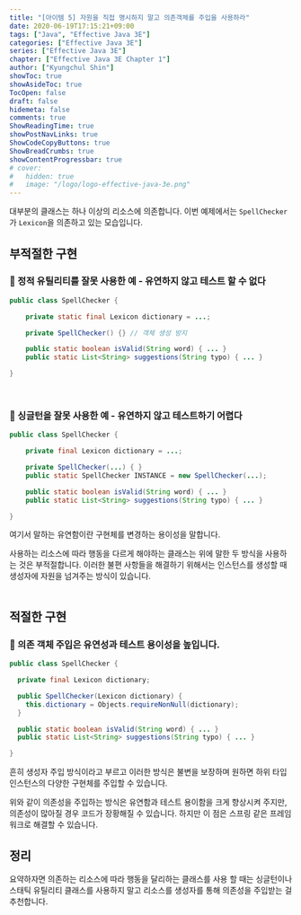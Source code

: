 ```yaml
---
title: "[아이템 5] 자원을 직접 명시하지 말고 의존객체를 주입을 사용하라"
date: 2020-06-19T17:15:21+09:00
tags: ["Java", "Effective Java 3E"]
categories: ["Effective Java 3E"]
series: ["Effective Java 3E"]
chapter: ["Effective Java 3E Chapter 1"]
author: ["Kyungchul Shin"]
showToc: true
showAsideToc: true
TocOpen: false
draft: false
hidemeta: false
comments: true
ShowReadingTime: true
showPostNavLinks: true
ShowCodeCopyButtons: true
ShowBreadCrumbs: true
showContentProgressbar: true
# cover:
#   hidden: true
#   image: "/logo/logo-effective-java-3e.png"
---
```

대부분의 클래스는 하나 이상의 리소스에 의존합니다. 이번 예제에서는 `SpellChecker`가 `Lexicon`을 의존하고 있는 모습입니다.
<br>

## 부적절한 구현

### 📌 정적 유틸리티를 잘못 사용한 예 - 유연하지 않고 테스트 할 수 없다

``` java
public class SpellChecker {

    private static final Lexicon dictionary = ...;

    private SpellChecker() {} // 객체 생성 방지

    public static boolean isValid(String word) { ... }
    public static List<String> suggestions(String typo) { ... }

}
```
<br>

### 📌 싱글턴을 잘못 사용한 예 - 유연하지 않고 테스트하기 어렵다

``` java
public class SpellChecker {

    private final Lexicon dictionary = ...;

    private SpellChecker(...) { }
    public static SpellChecker INSTANCE = new SpellChecker(...);

    public static boolean isValid(String word) { ... }
    public static List<String> suggestions(String typo) { ... }

}
```
여기서 말하는 유연함이란 구현체를 변경하는 용이성을 말합니다.

사용하는 리소스에 따라 행동을 다르게 해야하는 클래스는 위에 말한 두 방식을 사용하는 것은 부적절합니다. 이러한 불편 사항들을 해결하기 위해서는 인스턴스를 생성할 때 생성자에 자원을 넘겨주는 방식이 있습니다.
<br>
<br>

## 적절한 구현

### 📌 의존 객체 주입은 유연성과 테스트 용이성을 높입니다.

``` java
public class SpellChecker {

  private final Lexicon dictionary;

  public SpellChecker(Lexicon dictionary) {
    this.dictionary = Objects.requireNonNull(dictionary);
  }

  public static boolean isValid(String word) { ... }
  public static List<String> suggestions(String typo) { ... }

}
```
흔히 생성자 주입 방식이라고 부르고 이러한 방식은 불변을 보장하며 원하면 하위 타입 인스턴스의 다양한 구현체를 주입할 수 있습니다.

위와 같이 의존성을 주입하는 방식은 유연함과 테스트 용이함을 크게 향상시켜 주지만, 의존성이 많아질 경우 코드가 장황해질 수 있습니다. 하지만 이 점은 스프링 같은 프레임워크로 해결할 수 있습니다.
<br>

## <i class="user-fa-av-new-releases" aria-hidden="true"></i> 정리
요약하자면 의존하는 리소스에 따라 행동을 달리하는 클래스를 사용 할 때는 싱글턴이나 스태틱 유틸리티 클래스를 사용하지 말고 리소스를 생성자를 통해 의존성을 주입받는 걸 추천합니다.
